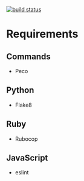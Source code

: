 [![build status](http://ci.topotal.com/projects/2/status.png?ref=master)](http://ci.topotal.com/projects/2?ref=master)

# Requirements

## Commands

- Peco

## Python

- Flake8

## Ruby

- Rubocop

## JavaScript

- eslint

